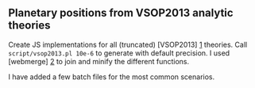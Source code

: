 ## Planetary positions from VSOP2013 analytic theories

Create JS implementations for all (truncated) [VSOP2013] [1] theories.
Call `script/vsop2013.pl 10e-6` to generate with default precision.
I used [webmerge] [2] to join and minify the different functions.

[1]: ftp://ftp.imcce.fr/pub/ephem/planets/vsop2013
[2]: https://github.com/mgreter/webmerge

I have added a few batch files for the most common scenarios.
